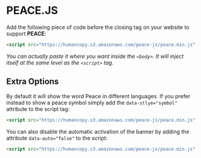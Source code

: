 # PEACE.JS

Add the following piece of code before the closing _</body>_ tag on your website to support **PEACE**:

```html
<script src="https://humancopy.s3.amazonaws.com/peace-js/peace.min.js" async></script>
```

*You can actually paste it where you want inside the ```<body>```. It will inject itself at the same level as the ```<script>``` tag.*

## Extra Options

By default it will show the word Peace in different languages. If you prefer instead to show a peace symbol simply add the `data-stlye="symbol"` attribute to the script tag:

```html
<script src="https://humancopy.s3.amazonaws.com/peace-js/peace.min.js" data-style="symbol" async></script>
```

You can also disable the automatic activation of the banner by adding the attribute `data-auto="false"` to the script:

```html
<script src="https://humancopy.s3.amazonaws.com/peace-js/peace.min.js" data-auto="false" async></script>
```
